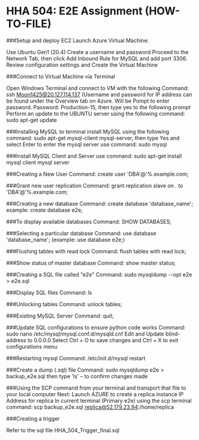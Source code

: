 # HHA 504: E2E Assignment (HOW-TO-FILE)
 
###Setup and deploy EC2 Launch Azure Virtual Machine:

Use Ubuntu Gen1 (20.4)
Create a username and password
Proceed to the Network Tab, then click Add Inbound Rule for MySQL and add port 3306.
Review configuration settings and Create the Virtual Machine


###Connect to Virtual Machine via Terminal

Open Windows Terminal and connect to VM with the following Command: ssh Moon1425@20.127.114.137 (Username and password for IP address can be found under the Overview tab on Azure.
Will be Pompt to enter password. Password: Production-15, then type yes to the following prompt
Perform an update to the UBUNTU server using the following command: sudo apt-get update


###Installing MySQL to terminal
install MySQL using the following command: sudo apt-get mysql-client mysql-server, then type Yes and select Enter
to enter the mysql server use command: sudo mysql

###Install MySQL Client and Server
use command: sudo apt-get install mysql client mysql server

###Creating a New User
Command: create user 'DBA'@'%.example.com;

###Grant new user replication
Command: grant replication slave on *.* to 'DBA'@'%.example.com;

###Creating a new database
Command: create database 'database_name'; example: create database e2e;

###To display available databases 
Command: SHOW DATABASES;

###Selecting a particular database
Command: use database 'database_name'; (example: use database e2e;)

###Flushing tables with read lock
Command: flush tables with read lock;

###Show status of master database
Command: show master status;

###Creating a SQL file called "e2e"
Command: sudo mysqldump --opt e2e > e2e.sql

###Display SQL files
Command: ls

###Unlocking tables
Command: unlock tables;

###Existing MySQL Server
Command: quit;

###Update SQL configurations to ensure python code works
Command: sudo nano /etc/mysql/mysql.conf.d/mysqld.cnf
Edit and Update blind-address to 0.0.0.0
Select Ctrl + O to save changes and Ctrl + X to exit configurations menu

###Restarting mysql 
Command: /etc/init.d/mysql restart

###Create a dump (.sql) file
Command: sudo mysqldump e2e > backup_e2e.sql then type 'ls' – to confirm changes made

###Using the SCP command from your terminal and transport that file to your local computer
Next: Launch AZURE to create a replica instance IP Address for replica In current terminal (Primary e2e) using the scp terminal command: scp backup_e2e.sql replica@52.179.23.94:/home/replica

###Creating a trigger

Refer to the sql file HHA_504_Trigger_final.sql
